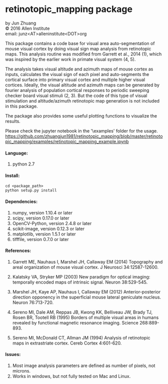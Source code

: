 # retinotopic_mapping package  

by Jun Zhuang  
&copy; 2016 Allen Institute  
email: junz&lt;AT&gt;alleninstitute&lt;DOT&gt;org  

This package contains a code base for visual area auto-segmentation of mouse visual cortex by doing 
visual sign map analysis from retinotopic maps. This analysis routine was modified from Garrett et al.,
2014 (1), which was inspired by the earlier work in primate visual system (4, 5). 


The analysis takes visual altitude and azimuth maps of mouse cortex as inputs, calculates the visual 
sign of each pixel and auto-segments the cortical surface into primary visual cortex and multiple higher
visual cortices. Ideally, the visual altitude and azimuth maps can be generated by fourier analysis of
population cortical responses to periodic sweeping checker board visual stimuli (2, 3). But the code of 
this type of visual stimulation and altitude/azimuth retinotopic map generation is not included in this 
package.

The package also provides some useful plotting functions to visualize the results.

Please check the jupyter notebook in the '\examples' folder for the usage.
https://github.com/zhuangjun1981/retinotopic_mapping/blob/master/retinotopic_mapping/examples/retinotopic_mapping_example.ipynb


#### Language:

1. python 2.7


#### Install:
```
cd <package_path>
python setup.py install
```


#### Dependencies:

1. numpy, version 1.10.4 or later
2. scipy, version 0.17.0 or later
3. OpenCV-Python, version 2.4.8 or later
4. scikit-image, version 0.12.3 or later
5. matplotlib, version 1.5.1 or later
6. tifffile, version 0.7.0 or later


#### References:

1. Garrett ME, Nauhaus I, Marshel JH, Callaway EM (2014) Topography and areal organization of mouse visual cortex. J Neurosci 34:12587-12600.

2. Kalatsky VA, Stryker MP (2003) New paradigm for optical imaging: temporally encoded maps of intrinsic signal. Neuron 38:529-545.

3. Marshel JH, Kaye AP, Nauhaus I, Callaway EM (2012) Anterior-posterior direction opponency in the superficial mouse lateral geniculate nucleus. Neuron 76:713-720.

4. Sereno MI, Dale AM, Reppas JB, Kwong KK, Belliveau JW, Brady TJ, Rosen BR, Tootell RB (1995) Borders of multiple visual areas in humans revealed by functional magnetic resonance imaging. Science 268:889-893.

5. Sereno MI, McDonald CT, Allman JM (1994) Analysis of retinotopic maps in extrastriate cortex. Cereb Cortex 4:601-620.


#### Issues:

1. Most image analysis parameters are defined as number of pixels, not microns.
2. Works in windows, but not fully tested on Mac and Linux.